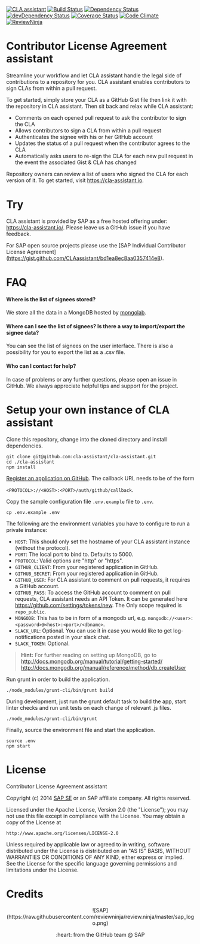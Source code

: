 [![CLA assistant](https://cla-assistant.io/readme/badge/cla-assistant/cla-assistant)](https://cla-assistant.io/cla-assistant/cla-assistant) [![Build Status](https://travis-ci.org/cla-assistant/cla-assistant.svg?branch=master)](https://travis-ci.org/cla-assistant/cla-assistant) [![Dependency Status](https://david-dm.org/cla-assistant/cla-assistant.svg)](https://david-dm.org/cla-assistant/cla-assistant) [![devDependency Status](https://david-dm.org/cla-assistant/cla-assistant/dev-status.svg)](https://david-dm.org/cla-assistant/cla-assistant#info=devDependencies) [![Coverage Status](https://img.shields.io/coveralls/cla-assistant/cla-assistant.svg)](https://coveralls.io/r/cla-assistant/cla-assistant) [![Code Climate](https://codeclimate.com/github/cla-assistant/cla-assistant/badges/gpa.svg)](https://codeclimate.com/github/cla-assistant/cla-assistant)
[![ReviewNinja](https://app.review.ninja/26210598/badge)](https://app.review.ninja/cla-assistant/cla-assistant)

Contributor License Agreement assistant
===
Streamline your workflow and let CLA assistant handle the legal side of contributions to a repository for you. CLA assistant enables contributors to sign CLAs from within a pull request.

To get started, simply store your CLA as a GitHub Gist file then link it with the repository in CLA assistant. Then sit back and relax while CLA assistant:

- Comments on each opened pull request to ask the contributor to sign the CLA
- Allows contributors to sign a CLA from within a pull request
- Authenticates the signee with his or her GitHub account
- Updates the status of a pull request when the contributor agrees to the CLA
- Automatically asks users to re-sign the CLA for each new pull request in the event the associated Gist & CLA has changed

Repository owners can review a list of users who signed the CLA for each version of it. To get started, visit https://cla-assistant.io.

Try
====
CLA assistant is provided by SAP as a free hosted offering under: https://cla-assistant.io/. Please leave us a GitHub issue if you have feedback.

For SAP open source projects please use the [SAP Individual Contributor License Agreement] (https://gist.github.com/CLAassistant/bd1ea8ec8aa0357414e8).

FAQ
===
#### Where is the list of signees stored?
We store all the data in a MongoDB hosted by [mongolab](https://mongolab.com/).

#### Where can I see the list of signees? Is there a way to import/export the signee data?
You can see the list of signees on the user interface. There is also a possibility for you to export the list as a .csv file.

#### Who can I contact for help?
In case of problems or any further questions, please open an issue in GitHub. We always appreciate helpful tips and support for the project.


Setup your own instance of CLA assistant
==============================

Clone this repository, change into the cloned directory and install dependencies.

    git clone git@github.com:cla-assistant/cla-assistant.git
    cd ./cla-assistant
    npm install

[Register an application on GitHub](https://github.com/settings/applications/new). The callback URL needs to be of the form

`<PROTOCOL>://<HOST>:<PORT>/auth/github/callback`.

Copy the sample configuration file `.env.example` file to `.env`.

	cp .env.example .env

The following are the environment variables you have to configure to run a private instance:

- `HOST`: This should only set the hostname of your CLA assistant instance (without the protocol).
- `PORT`: The local port to bind to. Defaults to 5000.
- `PROTOCOL`: Valid options are "http" or "https".
- `GITHUB_CLIENT`: From your registered application in GitHub.
- `GITHUB_SECRET`: From your registered application in GitHub.
- `GITHUB_USER`: For CLA assistant to comment on pull requests, it requires a GitHub account.
- `GITHUB_PASS`: To access the GitHub account to comment on pull requests, CLA assistant needs an API Token. It can be generated here https://github.com/settings/tokens/new. The Only scope required is `repo_public`.
- `MONGODB`: This has to be in form of a mongodb url, e.g. `mongodb://<user>:<password>@<host>:<port>/<dbname>`.
- `SLACK_URL`: Optional. You can use it in case you would like to get log-notifications posted in your slack chat.
- `SLACK_TOKEN`: Optional.

> **Hint:** For further reading on setting up MongoDB, go to
> http://docs.mongodb.org/manual/tutorial/getting-started/
> http://docs.mongodb.org/manual/reference/method/db.createUser

Run grunt in order to build the application.

    ./node_modules/grunt-cli/bin/grunt build

During development, just run the grunt default task to build the app, start linter checks and run unit tests on each change of relevant .js files.

    ./node_modules/grunt-cli/bin/grunt

Finally, source the environment file and start the application.

    source .env
    npm start


License
=======

Contributor License Agreement assistant

Copyright (c) 2014 [SAP SE](http://www.sap.com) or an SAP affiliate company. All rights reserved.

Licensed under the Apache License, Version 2.0 (the "License");
you may not use this file except in compliance with the License.
You may obtain a copy of the License at

    http://www.apache.org/licenses/LICENSE-2.0

Unless required by applicable law or agreed to in writing, software
distributed under the License is distributed on an "AS IS" BASIS,
WITHOUT WARRANTIES OR CONDITIONS OF ANY KIND, either express or implied.
See the License for the specific language governing permissions and
limitations under the License.

Credits
=======

<p align="center">
![SAP](https://raw.githubusercontent.com/reviewninja/review.ninja/master/sap_logo.png)

<p align="center">
:heart: from the GitHub team @ SAP
